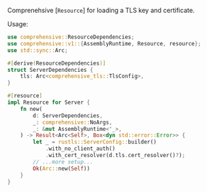 <!-- cargo-rdme start -->

Comprenehsive [`Resource`] for loading a TLS key and certificate.

Usage:

```rust
use comprehensive::ResourceDependencies;
use comprehensive::v1::{AssemblyRuntime, Resource, resource};
use std::sync::Arc;

#[derive(ResourceDependencies)]
struct ServerDependencies {
    tls: Arc<comprehensive_tls::TlsConfig>,
}

#[resource]
impl Resource for Server {
    fn new(
        d: ServerDependencies,
        _: comprehensive::NoArgs,
        _: &mut AssemblyRuntime<'_>,
    ) -> Result<Arc<Self>, Box<dyn std::error::Error>> {
        let _ = rustls::ServerConfig::builder()
            .with_no_client_auth()
            .with_cert_resolver(d.tls.cert_resolver()?);
        // ...more setup...
        Ok(Arc::new(Self))
    }
}
```

<!-- cargo-rdme end -->
